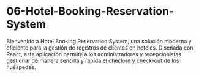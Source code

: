 # 06-Hotel-Booking-Reservation-System
Bienvenido a Hotel Booking Reservation System, una solución moderna y eficiente para la gestión de registros de clientes en hoteles. Diseñada con React, esta aplicación permite a los administradores y recepcionistas gestionar de manera sencilla y rápida el check-in y check-out de los huéspedes.
